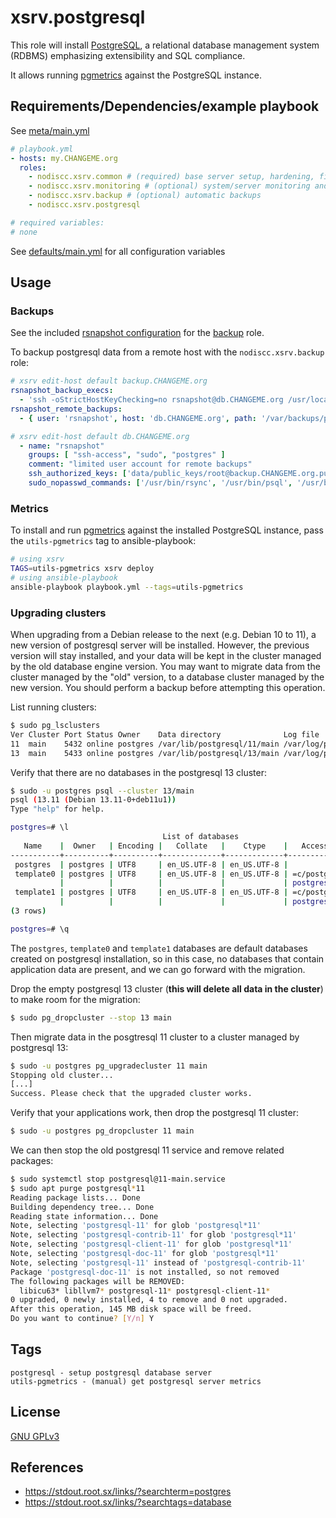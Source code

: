 # xsrv.postgresql

This role will install [PostgreSQL](https://en.wikipedia.org/wiki/PostgreSQL), a relational database management system (RDBMS) emphasizing extensibility and SQL compliance.

It allows running [pgmetrics](https://pgmetrics.io/) against the PostgreSQL instance.


## Requirements/Dependencies/example playbook

See [meta/main.yml](meta/main.yml)

```yaml
# playbook.yml
- hosts: my.CHANGEME.org
  roles:
    - nodiscc.xsrv.common # (required) base server setup, hardening, firewall, bruteforce prevention
    - nodiscc.xsrv.monitoring # (optional) system/server monitoring and health checks
    - nodiscc.xsrv.backup # (optional) automatic backups
    - nodiscc.xsrv.postgresql

# required variables:
# none
```

See [defaults/main.yml](defaults/main.yml) for all configuration variables


## Usage

### Backups

See the included [rsnapshot configuration](templates/etc_rsnapshot.d_postgresql.conf.j2) for the [backup](../backup/README.md) role.

To backup postgresql data from a remote host with the `nodiscc.xsrv.backup` role:

```yaml
# xsrv edit-host default backup.CHANGEME.org
rsnapshot_backup_execs:
  - 'ssh -oStrictHostKeyChecking=no rsnapshot@db.CHANGEME.org /usr/local/bin/postgres-dump-all-databases.sh'
rsnapshot_remote_backups:
  - { user: 'rsnapshot', host: 'db.CHANGEME.org', path: '/var/backups/postgresql' }
```
```yaml
# xsrv edit-host default db.CHANGEME.org
  - name: "rsnapshot"
    groups: [ "ssh-access", "sudo", "postgres" ]
    comment: "limited user account for remote backups"
    ssh_authorized_keys: ['data/public_keys/root@backup.CHANGEME.org.pub']
    sudo_nopasswd_commands: ['/usr/bin/rsync', '/usr/bin/psql', '/usr/bin/pg_dump', '/usr/bin/pg_dumpall' ]
```

### Metrics

To install and run [pgmetrics](https://pgmetrics.io/) against the installed PostgreSQL instance, pass the `utils-pgmetrics` tag to ansible-playbook:

```bash
# using xsrv
TAGS=utils-pgmetrics xsrv deploy
# using ansible-playbook
ansible-playbook playbook.yml --tags=utils-pgmetrics
```


### Upgrading clusters

When upgrading from a Debian release to the next (e.g. Debian 10 to 11), a new version of postgresql server will be installed. However, the previous version will stay installed, and your data will be kept in the cluster managed by the old database engine version. You may want to migrate data from the cluster managed by the "old" version, to a database cluster managed by the new version. You should perform a backup before attempting this operation.

List running clusters:

```bash
$ sudo pg_lsclusters
Ver Cluster Port Status Owner    Data directory              Log file
11  main    5432 online postgres /var/lib/postgresql/11/main /var/log/postgresql/postgresql-11-main.log
13  main    5433 online postgres /var/lib/postgresql/13/main /var/log/postgresql/postgresql-13-main.log
```

Verify that there are no databases in the postgresql 13 cluster:

```bash
$ sudo -u postgres psql --cluster 13/main
psql (13.11 (Debian 13.11-0+deb11u1))
Type "help" for help.

postgres=# \l
                                  List of databases
   Name    |  Owner   | Encoding |   Collate   |    Ctype    |   Access privileges
-----------+----------+----------+-------------+-------------+-----------------------
 postgres  | postgres | UTF8     | en_US.UTF-8 | en_US.UTF-8 |
 template0 | postgres | UTF8     | en_US.UTF-8 | en_US.UTF-8 | =c/postgres          +
           |          |          |             |             | postgres=CTc/postgres
 template1 | postgres | UTF8     | en_US.UTF-8 | en_US.UTF-8 | =c/postgres          +
           |          |          |             |             | postgres=CTc/postgres
(3 rows)

postgres=# \q
```

The `postgres`, `template0` and `template1` databases are default databases created on postgresql installation, so in this case, no databases that contain application data are present, and we can go forward with the migration.

Drop the empty postgresql 13 cluster (**this will delete all data in the cluster**) to make room for the migration:

```bash
$ sudo pg_dropcluster --stop 13 main
```

Then migrate data in the posgtresql 11 cluster to a cluster managed by postgresql 13:

```bash
$ sudo -u postgres pg_upgradecluster 11 main
Stopping old cluster...
[...]
Success. Please check that the upgraded cluster works.
```

Verify that your applications work, then drop the postgresql 11 cluster:

```bash
$ sudo -u postgres pg_dropcluster 11 main
```

We can then stop the old postgresql 11 service and remove related packages:

```bash
$ sudo systemctl stop postgresql@11-main.service
$ sudo apt purge postgresql*11
Reading package lists... Done
Building dependency tree... Done
Reading state information... Done
Note, selecting 'postgresql-11' for glob 'postgresql*11'
Note, selecting 'postgresql-contrib-11' for glob 'postgresql*11'
Note, selecting 'postgresql-client-11' for glob 'postgresql*11'
Note, selecting 'postgresql-doc-11' for glob 'postgresql*11'
Note, selecting 'postgresql-11' instead of 'postgresql-contrib-11'
Package 'postgresql-doc-11' is not installed, so not removed
The following packages will be REMOVED:
  libicu63* libllvm7* postgresql-11* postgresql-client-11*
0 upgraded, 0 newly installed, 4 to remove and 0 not upgraded.
After this operation, 145 MB disk space will be freed.
Do you want to continue? [Y/n] Y
```


## Tags

<!--BEGIN TAGS LIST-->
```
postgresql - setup postgresql database server
utils-pgmetrics - (manual) get postgresql server metrics
```
<!--END TAGS LIST-->


## License

[GNU GPLv3](../../LICENSE)


## References

- https://stdout.root.sx/links/?searchterm=postgres
- https://stdout.root.sx/links/?searchtags=database
